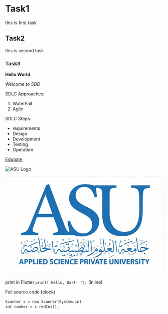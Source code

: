 # Task1
this is first task

## Task2
this is second task

### Task3

**Hello World**

_Welcome to SDD_


SDLC Approaches:
1. WaterFall
2. Agile

SDLC Steps:
- requirements
- Design
- Development
- Testing
- Operation

[Edugate](https://edugate.asu.edu.jo/login/index.php)

![ASU Logo](https://upload.wikimedia.org/wikipedia/ar/8/82/ASU_Jordan_logo.PNG)

![ASU Logo](https://github.com/AbdGhazall/SDD/blob/main/ASU%20Logo2.jpg)

print in Flutter  `print('Hello, Dart! ');` (Inline)

Full source code (block)

    Scanner s = new Scanner(System.in)
    int number = s.redInt();

